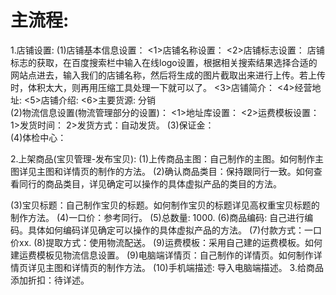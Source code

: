 # 主流程:
1.店铺设置:
  (1)店铺基本信息设置：
    <1>店铺名称设置：
    <2>店铺标志设置：
       店铺标志的获取，在百度搜索栏中输入在线logo设置，根据相关搜索结果选择合适的网站点进去，输入我们的店铺名称，然后将生成的图片截取出来进行上传。若上传时，体积太大，则再用压缩工具处理一下就可以了。
    <3>店铺简介：
    <4>经营地址:
    <5>店铺介绍:
    <6>主要货源: 分销   
  (2)物流信息设置(物流管理部分的设置)：
    <1>地址库设置：
    <2>运费模板设置：
       1>发货时间：
       2>发货方式：自动发货。
  (3)保证金：  
  (4)体检中心：

2.上架商品(宝贝管理-发布宝贝):
  (1)上传商品主图：自己制作的主图。如何制作主图详见主图和详情页的制作的方法。
  (2)确认商品类目：保持跟同行一致。如何查看同行的商品类目，详见确定可以操作的具体虚拟产品的类目的方法。

  (3)宝贝标题：自己制作宝贝的标题。如何制作宝贝的标题详见高权重宝贝标题的制作方法。
  (4)一口价：参考同行。
  (5)总数量: 1000.
  (6)商品编码: 自己进行编码。具体如何编码详见确定可以操作的具体虚拟产品的方法。
  (7)付款方式：一口价xx.
  (8)提取方式：使用物流配送。
  (9)运费模板：采用自己建的运费模板。如何建运费模板见物流信息设置。
  (9)电脑端详情页：自己制作的详情页。如何制作详情页详见主图和详情页的制作方法。
  (10)手机端描述: 导入电脑端描述。
3.给商品添加折扣：待详述。